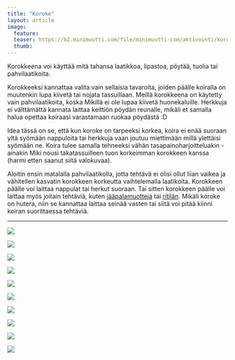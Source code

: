 ```yaml
---
title: "Koroke"
layout: article
image:
  feature:
  teaser: https://b2.minimuutti.com/file/minimuutti-com/aktivointi/koroke/DSC46977-245px.jpg
  thumb:
---
```


Korokkeena voi käyttää mitä tahansa laatikkoa, lipastoa, pöytää, tuolia tai pahvilaatikoita.

Korokkeeksi kannattaa valita vain sellaisia tavaroita, joiden päälle koiralla on muutenkin lupa kiivetä tai nojata tassuillaan. Meillä korokkeena on käytetty vain pahvilaatikoita, koska Mikillä ei ole lupaa kiivetä huonekaluille. Herkkuja ei välttämättä kannata laittaa keittiön pöydän reunalle, mikäli et samalla halua opettaa koiraasi varastamaan ruokaa pöydästä :D

Idea tässä on se, että kun koroke on tarpeeksi korkea, koira ei enää suoraan yltä syömään nappuloita tai herkkuja vaan joutuu miettimään millä ylettäisi syömään ne. Koira tulee samalla tehneeksi vähän tasapainoharjoitteluakin - ainakin Miki nousi takatassuilleen tuon korkeimman korokkeen kanssa (harmi etten saanut siitä valokuvaa).

Aloitin ensin matalalla pahvilaatikolla, jotta tehtävä ei olisi ollut liian vaikea ja vähitellen kasvatin korokkeen korkeutta vaihtelemalla laatikoita. Korokkeen päälle voi laittaa nappulat tai herkut suoraan. Tai sitten korokkeen päälle voi laittaa myös joitain tehtäviä, kuten [jääpalamuotteja](/aktivointi/jaapalamuotit/) tai [ritilän](/aktivointi/ritila/). Mikäli koroke on hutera, niin se kannattaa laittaa seinää vasten tai siitä voi pitää kiinni koiran suorittaessa tehtäviä.

---

[![](https://b2.minimuutti.com/file/minimuutti-com/aktivointi/jaapalamuotit/DSC46867-800px.jpg)](https://dl.dropboxusercontent.com/sh/ea1wtnz7z734o12/AAC6dlTJ1Bk425ojsGWX1sAga/aktivointi/jaapalamuotit/DSC46867.jpg)

[![](https://b2.minimuutti.com/file/minimuutti-com/aktivointi/jaapalamuotit/DSC46872-800px.jpg)](https://dl.dropboxusercontent.com/sh/ea1wtnz7z734o12/AABC0__9xXzNePLxLco0iSIQa/aktivointi/jaapalamuotit/DSC46872.jpg)

[![](https://b2.minimuutti.com/file/minimuutti-com/aktivointi/koroke/DSC46941-800px.jpg)](https://dl.dropboxusercontent.com/sh/ea1wtnz7z734o12/AAAgA2Qe3LdjrU9WEFBgNdYIa/aktivointi/koroke/DSC46941.jpg)

[![](https://b2.minimuutti.com/file/minimuutti-com/aktivointi/jaapalamuotit/DSC46898-800px.jpg)](https://dl.dropboxusercontent.com/sh/ea1wtnz7z734o12/AADZBLHbb7mXKsx3Ec5SwDO_a/aktivointi/jaapalamuotit/DSC46898.jpg)

[![](https://b2.minimuutti.com/file/minimuutti-com/aktivointi/jaapalamuotit/DSC46904-800px.jpg)](https://dl.dropboxusercontent.com/sh/ea1wtnz7z734o12/AADcbc9lKX3-LV_Kz5rRL7K6a/aktivointi/jaapalamuotit/DSC46904.jpg)

[![](https://b2.minimuutti.com/file/minimuutti-com/aktivointi/koroke/DSC46977-800px.jpg)](https://dl.dropboxusercontent.com/sh/ea1wtnz7z734o12/AAB1vGd6djp0NaMTSNw_rUqoa/aktivointi/koroke/DSC46977.jpg)

[![](https://b2.minimuutti.com/file/minimuutti-com/aktivointi/koroke/DSC46979-800px.jpg)](https://dl.dropboxusercontent.com/sh/ea1wtnz7z734o12/AABlQIZqgU84l1gYhs-ou6Mca/aktivointi/koroke/DSC46979.jpg)

[![](https://b2.minimuutti.com/file/minimuutti-com/aktivointi/koroke/DSC46967-800px.jpg)](https://dl.dropboxusercontent.com/sh/ea1wtnz7z734o12/AAC2qlMt1rgc_RCpU67set4ca/aktivointi/koroke/DSC46967.jpg)

[![](https://b2.minimuutti.com/file/minimuutti-com/aktivointi/koroke/DSC48531-800px.jpg)](https://dl.dropboxusercontent.com/sh/ea1wtnz7z734o12/AABK61fgj0pVtdOoKa9vfH8na/aktivointi/koroke/DSC48531.jpg)

[![](https://b2.minimuutti.com/file/minimuutti-com/aktivointi/koroke/DSC48532-800px.jpg)](https://dl.dropboxusercontent.com/sh/ea1wtnz7z734o12/AABkmqpH12_2Y_hzfh9Kv2UXa/aktivointi/koroke/DSC48532.jpg)
